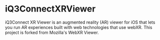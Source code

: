 # iQ3ConnectXRViewer
iQ3Connect XR Viewer is an augmented reality (AR) viewer for iOS that lets you run AR experiences built with web technologies that use webXR. This project is forked from Mozilla's WebXR Viewer. 